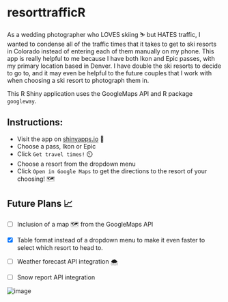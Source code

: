 # resorttrafficR

As a wedding photographer who LOVES skiing ⛷️ but HATES traffic, I wanted to condense all of the traffic times that it takes to get to ski resorts in Colorado instead of entering each of them manually on my phone. This app is really helpful to me because I have both Ikon and Epic passes, with my primary location based in Denver. I have double the ski resorts to decide to go to, and it may even be helpful to the future couples that I work with when choosing a ski resort to photograph them in.

This R Shiny application uses the GoogleMaps API and R package `googleway`. 

## Instructions:

- Visit the app on [shinyapps.io](https://artemiosisoniii.shinyapps.io/resorttrafficR/) 🔗
- Choose a pass, Ikon or Epic
- Click `Get travel times!` ⏲️
- Choose a resort from the dropdown menu 
- Click `Open in Google Maps` to get the directions to the resort of your choosing! 🗺️


## Future Plans 📈

- [ ] Inclusion of a map 🗺️ from the GoogleMaps API
- [x] Table format instead of a dropdown menu to make it even faster to select which resort to head to.
- [ ] Weather forecast API integration 🌨️
- [ ] Snow report API integration


![image](https://github.com/miosisoniii/resorttrafficR/assets/23582531/5651fa8e-a2ba-4366-93b6-eb329846bfd8)
